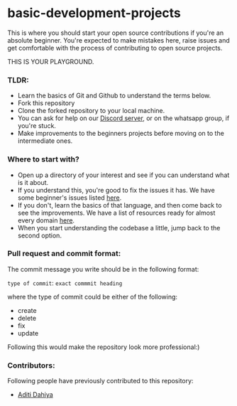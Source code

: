 # basic-development-projects
This is where you should start your open source contributions if you're an absolute beginner. You're expected to make mistakes here, raise issues and get comfortable with the process of contributing to open source projects.

THIS IS YOUR PLAYGROUND.

### TLDR:
- Learn the basics of Git and Github to understand the terms below.
- Fork this repository
- Clone the forked repository to your local machine.
- You can ask for help on our [Discord server](https://discord.gg/ttYFsAwKhY), or on the whatsapp group, if you're stuck.
- Make improvements to the beginners projects before moving on to the intermediate ones.

### Where to start with?
- Open up a directory of your interest and see if you can understand what is it about.
- If you understand this, you're good to fix the issues it has. We have some beginner's issues listed [here](https://github.com/DCRUSTODC/basic-development-projects/labels/good%20first%20issue).
- If you don't, learn the basics of that language, and then come back to see the improvements. We have a list of resources ready for almost every domain [here](https://github.com/DCRUSTODC/.github/blob/main/resources.md).
- When you start understanding the codebase a little, jump back to the second option.

### Pull request and commit format:
The commit message you write should be in the following format:

`type of commit`: `exact commmit heading`

where the type of commit could be either of the following:
- create
- delete
- fix
- update

Following this would make the repository look more professional:)

### Contributors:
Following people have previously contributed to this repository:
- [Aditi Dahiya](https://github.com/Aditi-Dahiya)
